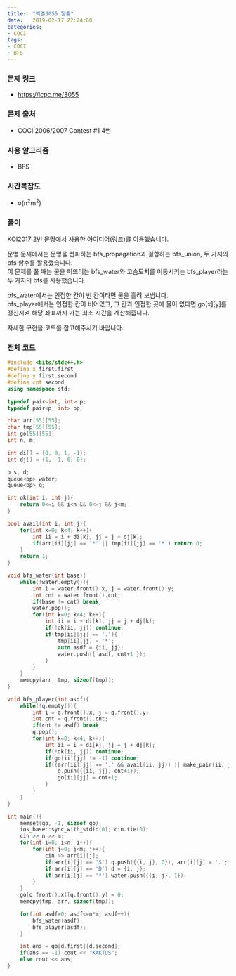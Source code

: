 ```yaml
---
title:  "백준3055 탈출"
date:   2019-02-17 22:24:00
categories:
- COCI
tags:
- COCI
- BFS
---
```


### 문제 링크
* https://icpc.me/3055

### 문제 출처
*  COCI 2006/2007 Contest #1 4번

### 사용 알고리즘
* BFS

### 시간복잡도
* o(n<sup>2</sup>m<sup>2</sup>)

### 풀이
KOI2017 2번 문명에서 사용한 아이디어(<a href = "https://justicehui.github.io/2018/12/16/BOJ14868/">링크</a>)를 이용했습니다.

문명 문제에서는 문명을 전파하는 bfs_propagation과 결합하는 bfs_union, 두 가지의 bfs 함수를 활용했습니다.<br>
이 문제를 풀 때는 물을 퍼뜨리는 bfs_water와 고슴도치를 이동시키는 bfs_player라는 두 가지의 bfs를 사용했습니다.

bfs_water에서는 인접한 칸이 빈 칸이라면 물을 흘려 보냅니다.<br>
bfs_player에서는 인접한 칸이 비어있고, 그 칸과 인접한 곳에 물이 없다면 go[x][y]를 갱신시켜 해당 좌표까지 가는 최소 시간을 계산해줍니다.

자세한 구현을 코드를 참고해주시기 바랍니다.

### 전체 코드
```cpp
#include <bits/stdc++.h>
#define x first.first
#define y first.second
#define cnt second
using namespace std;

typedef pair<int, int> p;
typedef pair<p, int> pp;

char arr[55][55];
char tmp[55][55];
int go[55][55];
int n, m;

int di[] = {0, 0, 1, -1};
int dj[] = {1, -1, 0, 0};

p s, d;
queue<pp> water;
queue<pp> q;

int ok(int i, int j){
	return 0<=i && i<n && 0<=j && j<m;
}

bool avail(int i, int j){
	for(int k=0; k<4; k++){
		int ii = i + di[k], jj = j + dj[k];
		if(arr[ii][jj] == '*' || tmp[ii][jj] == '*') return 0;
	}
	return 1;
}

void bfs_water(int base){
	while(!water.empty()){
		int i = water.front().x, j = water.front().y;
		int cnt = water.front().cnt;
		if(base != cnt) break;
		water.pop();
		for(int k=0; k<4; k++){
			int ii = i + di[k], jj = j + dj[k];
			if(!ok(ii, jj)) continue;
			if(tmp[ii][jj] == '.'){
				tmp[ii][jj] = '*';
				auto asdf = {ii, jj};
				water.push({ asdf, cnt+1 });
			}
		}
	}
	memcpy(arr, tmp, sizeof(tmp));
}

void bfs_player(int asdf){
	while(!q.empty()){
		int i = q.front().x, j = q.front().y;
		int cnt = q.front().cnt;
		if(cnt != asdf) break;
		q.pop();
		for(int k=0; k<4; k++){
			int ii = i + di[k], jj = j + dj[k];
			if(!ok(ii, jj)) continue;
			if(go[ii][jj] != -1) continue;
			if((arr[ii][jj] == '.' && avail(ii, jj)) || make_pair(ii, jj) == d){
				q.push({{ii, jj}, cnt+1});
				go[ii][jj] = cnt+1;
			}
		}
	}
}

int main(){
	memset(go, -1, sizeof go);
	ios_base::sync_with_stdio(0); cin.tie(0);
	cin >> n >> m;
	for(int i=0; i<n; i++){
		for(int j=0; j<m; j++){
			cin >> arr[i][j];
			if(arr[i][j] == 'S') q.push({{i, j}, 0}), arr[i][j] = '.';
			if(arr[i][j] == 'D') d = {i, j};
			if(arr[i][j] == '*') water.push({{i, j}, 1});
		}
	}
	go[q.front().x][q.front().y] = 0;
	memcpy(tmp, arr, sizeof(tmp));

	for(int asdf=0; asdf<=n*m; asdf++){
		bfs_water(asdf);
		bfs_player(asdf);
	}

	int ans = go[d.first][d.second];
	if(ans == -1) cout << "KAKTUS";
	else cout << ans;
}
```
